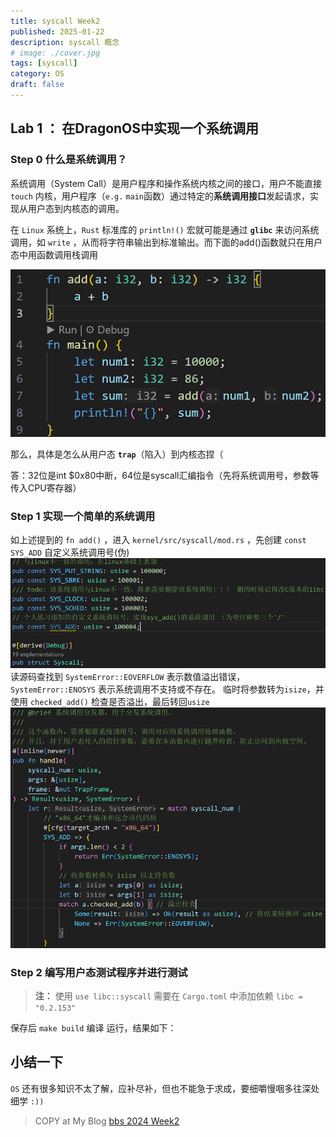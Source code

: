 ```yaml
---
title: syscall Week2
published: 2025-01-22
description: syscall 概念
# image: ./cover.jpg
tags: [syscall]
category: OS
draft: false
---
```


## Lab 1 ： 在DragonOS中实现一个系统调用

### Step 0 什么是系统调用？

系统调用（System Call）是用户程序和操作系统内核之间的接口，用户不能直接 `touch` 内核，用户程序（`e.g.` `main`函数）通过特定的**系统调用接口**发起请求，实现从用户态到内核态的调用。

在 `Linux` 系统上，`Rust` 标准库的 `println!()` 宏就可能是通过 **`glibc`** 来访问系统调用，如 `write` ，从而将字符串输出到标准输出。而下面的add()函数就只在用户态中用函数调用栈调用

![|690x367, 75%](images/sys-add.png)

那么，具体是怎么从用户态 **`trap`**（陷入）到内核态捏（

答：32位是int $0x80中断，64位是syscall汇编指令（先将系统调用号，参数等传入CPU寄存器）

### Step 1 实现一个简单的系统调用
如上述提到的 `fn add()` ，进入 `kernel/src/syscall/mod.rs` ，先创建 `const SYS_ADD` 自定义系统调用号(伪)
![|690x241](images/sys.png)
读源码查找到 `SystemError::EOVERFLOW` 表示数值溢出错误，`SystemError::ENOSYS` 表示系统调用不支持或不存在。
临时将参数转为`isize`，并使用 `checked_add()` 检查是否溢出，最后转回`usize`
![|655x500](images/handle.png)

### Step 2 编写用户态测试程序并进行测试
>**注：** 使用 `use libc::syscall` 需要在 `Cargo.toml` 中添加依赖 `libc = "0.2.153"` 

保存后 `make build` 编译 运行，结果如下：

## 小结一下
`OS` 还有很多知识不太了解，应补尽补，但也不能急于求成，要细嚼慢咽多往深处细学 `:))`

> COPY at My Blog [bbs 2024 Week2](https://bbs.dragonos.org.cn/t/topic/477)